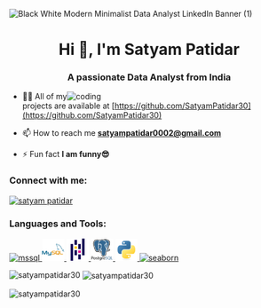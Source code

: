 ![Black   White Modern Minimalist Data Analyst LinkedIn Banner (1)](https://github.com/SatyamPatidar30/SatyamPatidar30/assets/151156440/760271c5-64b3-4226-8adf-995621289166)

<h1 align="center">Hi 👋, I'm Satyam Patidar</h1>
<h3 align="center">A passionate Data Analyst from India</h3>

<img align="right" alt="coding" width="400" src="https://assets-global.website-files.com/5c19020c997c25514d17d86f/6123eeadd1c080239dd39956_Setup%20Analytics.gif">

- 👨‍💻 All of my projects are available at [https://github.com/SatyamPatidar30](https://github.com/SatyamPatidar30)

- 📫 How to reach me **satyampatidar0002@gmail.com**

- ⚡ Fun fact **I am funny😎**

<h3 align="left">Connect with me:</h3>
<p align="left">
<a href="https://linkedin.com/in/satyam patidar" target="blank"><img align="center" src="https://raw.githubusercontent.com/rahuldkjain/github-profile-readme-generator/master/src/images/icons/Social/linked-in-alt.svg" alt="satyam patidar" height="30" width="40" /></a>
</p>

<h3 align="left">Languages and Tools:</h3>
<p align="left"> <a href="https://www.microsoft.com/en-us/sql-server" target="_blank" rel="noreferrer"> <img src="https://www.svgrepo.com/show/303229/microsoft-sql-server-logo.svg" alt="mssql" width="40" height="40"/> </a> <a href="https://www.mysql.com/" target="_blank" rel="noreferrer"> <img src="https://raw.githubusercontent.com/devicons/devicon/master/icons/mysql/mysql-original-wordmark.svg" alt="mysql" width="40" height="40"/> </a> <a href="https://pandas.pydata.org/" target="_blank" rel="noreferrer"> <img src="https://raw.githubusercontent.com/devicons/devicon/2ae2a900d2f041da66e950e4d48052658d850630/icons/pandas/pandas-original.svg" alt="pandas" width="40" height="40"/> </a> <a href="https://www.postgresql.org" target="_blank" rel="noreferrer"> <img src="https://raw.githubusercontent.com/devicons/devicon/master/icons/postgresql/postgresql-original-wordmark.svg" alt="postgresql" width="40" height="40"/> </a> <a href="https://www.python.org" target="_blank" rel="noreferrer"> <img src="https://raw.githubusercontent.com/devicons/devicon/master/icons/python/python-original.svg" alt="python" width="40" height="40"/> </a> <a href="https://seaborn.pydata.org/" target="_blank" rel="noreferrer"> <img src="https://seaborn.pydata.org/_images/logo-mark-lightbg.svg" alt="seaborn" width="40" height="40"/> </a> </p>

<p><img align="left" src="https://github-readme-stats.vercel.app/api/top-langs?username=satyampatidar30&show_icons=true&locale=en&layout=compact" alt="satyampatidar30" /></p>

<p>&nbsp;<img align="center" src="https://github-readme-stats.vercel.app/api?username=satyampatidar30&show_icons=true&locale=en" alt="satyampatidar30" /></p>

<p><img align="center" src="https://github-readme-streak-stats.herokuapp.com/?user=satyampatidar30&" alt="satyampatidar30" /></p>
